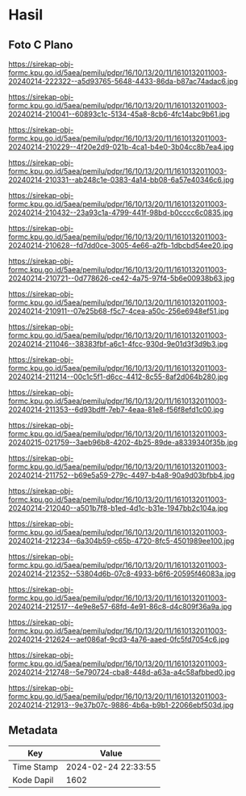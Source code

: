 # Hasil

## Foto C Plano

https://sirekap-obj-formc.kpu.go.id/5aea/pemilu/pdpr/16/10/13/20/11/1610132011003-20240214-222322--a5d93765-5648-4433-86da-b87ac74adac6.jpg

https://sirekap-obj-formc.kpu.go.id/5aea/pemilu/pdpr/16/10/13/20/11/1610132011003-20240214-210041--60893c1c-5134-45a8-8cb6-4fc14abc9b61.jpg

https://sirekap-obj-formc.kpu.go.id/5aea/pemilu/pdpr/16/10/13/20/11/1610132011003-20240214-210229--4f20e2d9-021b-4ca1-b4e0-3b04cc8b7ea4.jpg

https://sirekap-obj-formc.kpu.go.id/5aea/pemilu/pdpr/16/10/13/20/11/1610132011003-20240214-210331--ab248c1e-0383-4a14-bb08-6a57e40346c6.jpg

https://sirekap-obj-formc.kpu.go.id/5aea/pemilu/pdpr/16/10/13/20/11/1610132011003-20240214-210432--23a93c1a-4799-441f-98bd-b0cccc6c0835.jpg

https://sirekap-obj-formc.kpu.go.id/5aea/pemilu/pdpr/16/10/13/20/11/1610132011003-20240214-210628--fd7dd0ce-3005-4e66-a2fb-1dbcbd54ee20.jpg

https://sirekap-obj-formc.kpu.go.id/5aea/pemilu/pdpr/16/10/13/20/11/1610132011003-20240214-210721--0d778626-ce42-4a75-97f4-5b6e00938b63.jpg

https://sirekap-obj-formc.kpu.go.id/5aea/pemilu/pdpr/16/10/13/20/11/1610132011003-20240214-210911--07e25b68-f5c7-4cea-a50c-256e6948ef51.jpg

https://sirekap-obj-formc.kpu.go.id/5aea/pemilu/pdpr/16/10/13/20/11/1610132011003-20240214-211046--38383fbf-a6c1-4fcc-930d-9e01d3f3d9b3.jpg

https://sirekap-obj-formc.kpu.go.id/5aea/pemilu/pdpr/16/10/13/20/11/1610132011003-20240214-211214--00c1c5f1-d6cc-4412-8c55-8af2d064b280.jpg

https://sirekap-obj-formc.kpu.go.id/5aea/pemilu/pdpr/16/10/13/20/11/1610132011003-20240214-211353--6d93bdff-7eb7-4eaa-81e8-f56f8efd1c00.jpg

https://sirekap-obj-formc.kpu.go.id/5aea/pemilu/pdpr/16/10/13/20/11/1610132011003-20240215-021759--3aeb96b8-4202-4b25-89de-a8339340f35b.jpg

https://sirekap-obj-formc.kpu.go.id/5aea/pemilu/pdpr/16/10/13/20/11/1610132011003-20240214-211752--b69e5a59-279c-4497-b4a8-90a9d03bfbb4.jpg

https://sirekap-obj-formc.kpu.go.id/5aea/pemilu/pdpr/16/10/13/20/11/1610132011003-20240214-212040--a501b7f8-b1ed-4d1c-b31e-1947bb2c104a.jpg

https://sirekap-obj-formc.kpu.go.id/5aea/pemilu/pdpr/16/10/13/20/11/1610132011003-20240214-212234--6a304b59-c65b-4720-8fc5-4501989ee100.jpg

https://sirekap-obj-formc.kpu.go.id/5aea/pemilu/pdpr/16/10/13/20/11/1610132011003-20240214-212352--53804d6b-07c8-4933-b6f6-20595f46083a.jpg

https://sirekap-obj-formc.kpu.go.id/5aea/pemilu/pdpr/16/10/13/20/11/1610132011003-20240214-212517--4e9e8e57-68fd-4e91-86c8-d4c809f36a9a.jpg

https://sirekap-obj-formc.kpu.go.id/5aea/pemilu/pdpr/16/10/13/20/11/1610132011003-20240214-212624--aef086af-9cd3-4a76-aaed-0fc5fd7054c6.jpg

https://sirekap-obj-formc.kpu.go.id/5aea/pemilu/pdpr/16/10/13/20/11/1610132011003-20240214-212748--5e790724-cba8-448d-a63a-a4c58afbbed0.jpg

https://sirekap-obj-formc.kpu.go.id/5aea/pemilu/pdpr/16/10/13/20/11/1610132011003-20240214-212913--9e37b07c-9886-4b6a-b9b1-22066ebf503d.jpg


## Metadata

| Key        | Value               |
| ---------- | ------------------- |
| Time Stamp | 2024-02-24 22:33:55 |
| Kode Dapil | 1602                |



